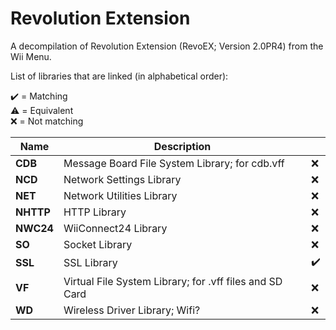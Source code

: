 Revolution Extension
====================
A decompilation of Revolution Extension (RevoEX; Version 2.0PR4) from the Wii Menu.  

List of libraries that are linked (in alphabetical order):

✔️ = Matching  
⚠️ = Equivalent  
❌ = Not matching  

|   Name    |                    Description                          |    |
|-----------|---------------------------------------------------------|----|
| **CDB**   | Message Board File System Library; for cdb.vff          | ❌ |
| **NCD**   | Network Settings Library                                | ❌ |
| **NET**   | Network Utilities Library                               | ❌ |
| **NHTTP** | HTTP Library                                            | ❌ |
| **NWC24** | WiiConnect24 Library                                    | ❌ |
| **SO**    | Socket Library                                          | ❌ |
| **SSL**   | SSL Library                                             | ✔️ |
| **VF**    | Virtual File System Library; for .vff files and SD Card | ❌ |
| **WD**    | Wireless Driver Library; Wifi?                          | ❌ |
